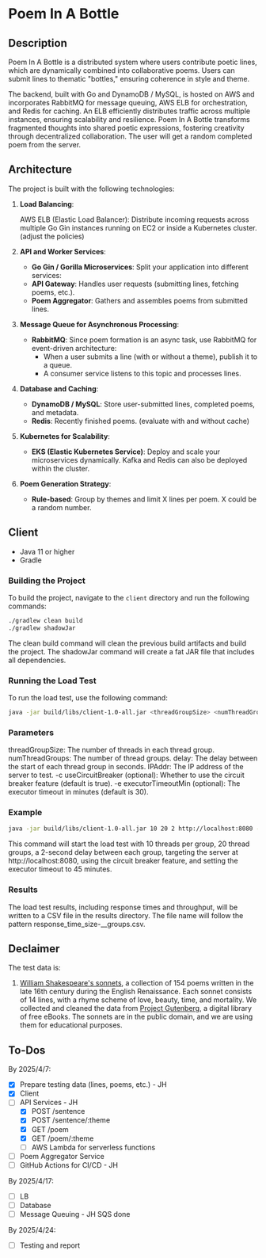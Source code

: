 # Poem In A Bottle
## Description
Poem In A Bottle is a distributed system where users contribute poetic lines, which are dynamically combined into collaborative poems. Users can submit lines to thematic "bottles," ensuring coherence in style and theme.

The backend, built with Go and DynamoDB / MySQL, is hosted on AWS and incorporates RabbitMQ for message queuing, AWS ELB for orchestration, and Redis for caching. An ELB efficiently distributes traffic across multiple instances, ensuring scalability and resilience. Poem In A Bottle transforms fragmented thoughts into shared poetic expressions, fostering creativity through decentralized collaboration. The user will get a random completed poem from the server. 
 
## Architecture
The project is built with the following technologies:
1. **Load Balancing**:

    AWS ELB (Elastic Load Balancer): Distribute incoming requests across multiple Go Gin instances running on EC2 or inside a Kubernetes cluster. (adjust the policies) 
 
2. **API and Worker Services**:

   - **Go Gin / Gorilla Microservices**: Split your application into different services: 
   - **API Gateway**: Handles user requests (submitting lines, fetching poems, etc.). 
   - **Poem Aggregator**: Gathers and assembles poems from submitted lines.

3. **Message Queue for Asynchronous Processing**:

   - **RabbitMQ**: Since poem formation is an async task, use RabbitMQ for event-driven architecture: 
        - When a user submits a line (with or without a theme), publish it to a queue. 
        - A consumer service listens to this topic and processes lines. 
 
4. **Database and Caching**:

   - **DynamoDB / MySQL**: Store user-submitted lines, completed poems, and metadata. 
   - **Redis**: Recently finished poems. (evaluate with and without cache)
 
5. **Kubernetes for Scalability**:

   - **EKS (Elastic Kubernetes Service)**: Deploy and scale your microservices dynamically. Kafka and Redis can also be deployed within the cluster. 
 
6. **Poem Generation Strategy**:

   - **Rule-based**: Group by themes and limit X lines per poem. X could be a random number.

## Client
- Java 11 or higher
- Gradle
  
### Building the Project

To build the project, navigate to the `client` directory and run the following commands:

```sh
./gradlew clean build
./gradlew shadowJar
```
The clean build command will clean the previous build artifacts and build the project. The shadowJar command will create a fat JAR file that includes all dependencies.

### Running the Load Test
To run the load test, use the following command:
```sh
java -jar build/libs/client-1.0-all.jar <threadGroupSize> <numThreadGroups> <delay> <IPAddr> [-c <useCircuitBreaker>] [-e <executorTimeoutMin>]
```


### Parameters
threadGroupSize: The number of threads in each thread group.
numThreadGroups: The number of thread groups.
delay: The delay between the start of each thread group in seconds.
IPAddr: The IP address of the server to test.
-c useCircuitBreaker (optional): Whether to use the circuit breaker feature (default is true).
-e executorTimeoutMin (optional): The executor timeout in minutes (default is 30).

### Example
```sh
java -jar build/libs/client-1.0-all.jar 10 20 2 http://localhost:8080 -c true -e 45
```

This command will start the load test with 10 threads per group, 20 thread groups, a 2-second delay between each group, targeting the server at http://localhost:8080, using the circuit breaker feature, and setting the executor timeout to 45 minutes.

### Results
The load test results, including response times and throughput, will be written to a CSV file in the results directory. The file name will follow the pattern response_time_size-<threadGroupSize>_<numThreadGroups>_groups.csv.

## Declaimer
The test data is:

1. [William Shakespeare's sonnets](/resources/154_Sonnets_Shakespeare.txt), a collection of 154 poems written in the late 16th century during the English Renaissance. Each sonnet consists of 14 lines, with a rhyme scheme of love, beauty, time, and mortality. We collected and cleaned the data from [Project Gutenberg](https://www.gutenberg.org/ebooks/1041), a digital library of free eBooks. The sonnets are in the public domain, and we are using them for educational purposes.

## To-Dos
By 2025/4/7:
- [x] Prepare testing data (lines, poems, etc.) - JH
- [x] Client
- [ ] API Services - JH
    - [x] POST /sentence
    - [x] POST /sentence/:theme
    - [x] GET /poem
    - [x] GET /poem/:theme
    - [ ] AWS Lambda for serverless functions
- [ ] Poem Aggregator Service
- [ ] GitHub Actions for CI/CD - JH

By 2025/4/17:
- [ ] LB
- [ ] Database
- [ ] Message Queuing - JH SQS done

By 2025/4/24:
- [ ] Testing and report
